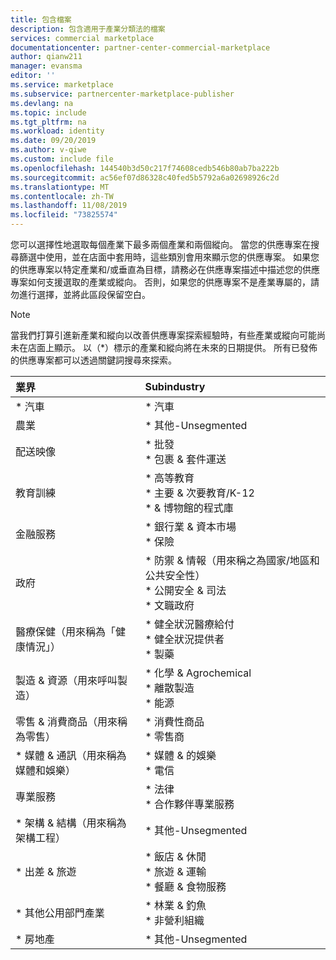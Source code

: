 ```yaml
---
title: 包含檔案
description: 包含適用于產業分類法的檔案
services: commercial marketplace
documentationcenter: partner-center-commercial-marketplace
author: qianw211
manager: evansma
editor: ''
ms.service: marketplace
ms.subservice: partnercenter-marketplace-publisher
ms.devlang: na
ms.topic: include
ms.tgt_pltfrm: na
ms.workload: identity
ms.date: 09/20/2019
ms.author: v-qiwe
ms.custom: include file
ms.openlocfilehash: 144540b3d50c217f74608cedb546b80ab7ba222b
ms.sourcegitcommit: ac56ef07d86328c40fed5b5792a6a02698926c2d
ms.translationtype: MT
ms.contentlocale: zh-TW
ms.lasthandoff: 11/08/2019
ms.locfileid: "73825574"
---
```

您可以選擇性地選取每個產業下最多兩個產業和兩個縱向。 當您的供應專案在搜尋篩選中使用，並在店面中套用時，這些類別會用來顯示您的供應專案。  如果您的供應專案以特定產業和/或垂直為目標，請務必在供應專案描述中描述您的供應專案如何支援選取的產業或縱向。  否則，如果您的供應專案不是產業專屬的，請勿進行選擇，並將此區段保留空白。

>[!NOTE]
>當我們打算引進新產業和縱向以改善供應專案探索經驗時，有些產業或縱向可能尚未在店面上顯示。 以（*）標示的產業和縱向將在未來的日期提供。 所有已發佈的供應專案都可以透過關鍵詞搜尋來探索。

| **業界**    | **Subindustry**  | 
| :------------------- | :-------------------|
| \* 汽車     | \* 汽車 |
| 農業     | \* 其他-Unsegmented |
| 配送映像    | \* 批發 <br> \* 包裹 & 套件運送 |
| 教育訓練     | \* 高等教育 <br> \* 主要 & 次要教育/K-12 <br> \* & 博物館的程式庫 |
| 金融服務     | \* 銀行業 & 資本市場 <br> \* 保險 |
| 政府    | \* 防禦 & 情報（用來稱之為國家/地區和公共安全性） <br> \* 公開安全 & 司法 <br> \* 文職政府 |
| 醫療保健（用來稱為「健康情況」）   | \* 健全狀況醫療給付 <br> \* 健全狀況提供者 <br> \* 製藥 |
| 製造 & 資源（用來呼叫製造）   | \* 化學 & Agrochemical <br> \* 離散製造 <br> \* 能源 |
| 零售 & 消費商品（用來稱為零售）  | \* 消費性商品 <br> \* 零售商 |
| \* 媒體 & 通訊（用來稱為媒體和娛樂）  | \* 媒體 & 的娛樂 <br> \* 電信 |
| 專業服務  | \* 法律 <br> \* 合作夥伴專業服務 |
| \* 架構 & 結構（用來稱為架構工程）  | \* 其他-Unsegmented |
| \* 出差 & 旅遊  | \* 飯店 & 休閒 <br> \* 旅遊 & 運輸 <br> \* 餐廳 & 食物服務 |
| \* 其他公用部門產業  | \* 林業 & 釣魚 <br> \* 非營利組織 |
| \* 房地產  | \* 其他-Unsegmented |
